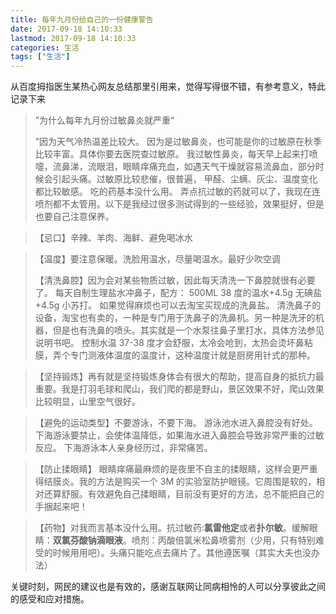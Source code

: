 ```yaml
---
title: 每年九月份给自己的一份健康警告
date: 2017-09-18 14:10:33
lastmod: 2017-09-18 14:10:33
categories: 生活
tags: ["生活"]
---
```


从百度拇指医生某热心网友总结那里引用来，觉得写得很不错，有参考意义，特此记录下来

<!--more-->

> ”为什么每年九月份过敏鼻炎就严重“
>
> ”因为天气冷热温差比较大。 因为是过敏鼻炎，也可能是你的过敏原在秋季比较丰富。具体你要去医院查过敏原。
> 我过敏性鼻炎，每天早上起来打喷嚏，流鼻涕，流眼泪，眼睛痒痛充血，如遇天气干燥就容易流鼻血，部分时候会引起头痛。过敏原比较悲催，很普遍， 甲醛、尘螨、灰尘、温度变化都比较敏感。 吃的药基本没什么用。 弄点抗过敏的药就可以了，我现在连喷剂都不太管用。以下是我经过很多测试得到的一些经验，效果挺好，但是也要自己注意保养。

<!--more-->

> 【忌口】辛辣、羊肉、海鲜、避免喝冰水

> 【温度】要注意保暖。洗脸用温水，尽量喝温水。最好少吹空调
>
> 【清洗鼻腔】因为会对某些物质过敏，因此每天清洗一下鼻腔就很有必要了。 每天自制生理盐水冲鼻子，配方： 500ML 38 度的温水+4.5g 无碘盐+4.5g 小苏打。 如果觉得麻烦也可以去淘宝买现成的洗鼻盐。 清洗鼻子的设备，淘宝也有卖的，一种是专门用于洗鼻子的洗鼻机。另一种是洗牙的机器，但是也有洗鼻的喷头。其实就是一个水泵往鼻子里打水，具体方法参见说明书吧。 控制水温 37-38 度才会舒服，太冷会呛到，太热会烫坏鼻粘膜，弄个专门测液体温度的温度计，这种温度计就是厨房用针式的那种。

> 【坚持锻炼】再有就是坚持锻炼身体会有很大的帮助，提高自身的抵抗力最重要。我是打羽毛球和爬山，我们爬的都是野山，景区效果不好，爬山效果比较明显，山里空气很好。

> 【避免的运动类型】不要游泳，不要下海。 游泳池水进入鼻腔没有好处。 下海游泳要禁止，会使体温降低，如果海水进入鼻腔会导致非常严重的过敏反应。 下海游泳本人亲身经历过，非常痛苦。

> 【防止揉眼睛】 眼睛痒痛最麻烦的是夜里不自主的揉眼睛，这样会更严重得结膜炎。我的方法是购买一个 3M 的实验室防护眼镜。它周围是软的，相对还算舒服。有效避免自己揉眼睛，目前没有更好的方法，总不能把自己的手捆起来吧！

> 【药物】对我而言基本没什么用。抗过敏药:**氯雷他定**或者**扑尔敏**。缓解眼睛：**双氯芬酸钠滴眼液**。喷剂：丙酸倍氯米松鼻喷雾剂（少用，只有特别难受的时候用用吧）。头痛只能吃点去痛片了。其他遵医嘱（其实大夫也没办法）

关键时刻，网民的建议也是有效的，感谢互联网让同病相怜的人可以分享彼此之间的感受和应对措施。
